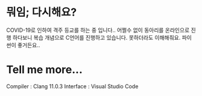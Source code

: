 # 뭐임; 다시해요?
COVID-19로 인하여 격주 등교를 하는 중 입니다.. 어쩔수 없이 동아리를 온라인으로 진행 하다보니 복습 개념으로 C언어를 진행하고 있습니다. 못하더라도 이해해줘요. 파이썬이 좋거든요..

# Tell me more...
Compiler : Clang 11.0.3
Interface : Visual Studio Code